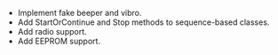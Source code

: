 * Implement fake beeper and vibro.
* Add StartOrContinue and Stop methods to sequence-based classes.
* Add radio support.
* Add EEPROM support.

